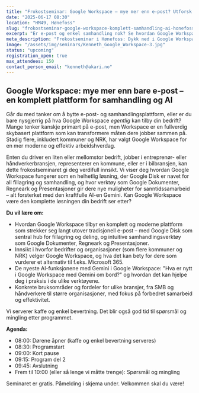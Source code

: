```yaml
---
title: "Frokostseminar: Google Workspace – mye mer enn e-post? Utforsk en komplett samhandlingsplattform med AI"
date: "2025-06-17 08:30"
location: "HM49, Hønefoss"
slug: "frokostseminar-google-workspace-komplett-samhandling-ai-honefoss"
excerpt: "Er e-post og enkel samhandling nok? Se hvordan Google Workspace med Disk, Dokumenter, Regneark og AI kan revolusjonere samarbeidet i din bedrift (SMB, håndverker, kommune m.fl.)."
meta_description: "Frokostseminar i Hønefoss: Dykk ned i Google Workspace som en komplett samhandlingsplattform – fra e-post og Google Disk til Dokumenter, Regneark, Presentasjoner og smart AI."
image: "/assets/img/seminars/Kenneth_Google_Workspace-3.jpg"
status: "upcoming"
registration_open: true
max_attendees: 150
contact_person_email: "kenneth@akari.no"
---
```


## Google Workspace: mye mer enn bare e-post – en komplett plattform for samhandling og AI

Går du med tanker om å bytte e-post- og samhandlingsplattform, eller er du bare nysgjerrig på hva Google Workspace *egentlig* kan tilby din bedrift? Mange tenker kanskje primært på e-post, men Workspace er en fullverdig skybasert plattform som kan transformere måten dere jobber sammen på. Stadig flere, inkludert kommuner og NRK, har valgt Google Workspace for en mer moderne og effektiv arbeidshverdag.

Enten du driver en liten eller mellomstor bedrift, jobber i entreprenør- eller håndverkerbransjen, representerer en kommune, eller er i bilbransjen, kan dette frokostseminaret gi deg verdifull innsikt. Vi viser deg hvordan Google Workspace fungerer som en helhetlig løsning, der Google Disk er navet for all fillagring og samhandling, og hvor verktøy som Google Dokumenter, Regneark og Presentasjoner gir dere nye muligheter for sanntidssamarbeid – alt forsterket med den kraftfulle AI-en Gemini. Kan Google Workspace være den komplette løsningen din bedrift ser etter?

**Du vil lære om:**

* Hvordan Google Workspace tilbyr en komplett og moderne plattform som strekker seg langt utover tradisjonell e-post – med Google Disk som sentral hub for fillagring og deling, og intuitive samhandlingsverktøy som Google Dokumenter, Regneark og Presentasjoner.
* Innsikt i hvorfor bedrifter og organisasjoner (som flere kommuner og NRK) velger Google Workspace, og hva det kan bety for dere som vurderer et alternativ til f.eks. Microsoft 365.
* De nyeste AI-funksjonene med Gemini i Google Workspace: "Hva er nytt i Google Workspace med Gemini om bord?" og hvordan det kan hjelpe deg i praksis i de ulike verktøyene.
* Konkrete bruksområder og fordeler for ulike bransjer, fra SMB og håndverkere til større organisasjoner, med fokus på forbedret samarbeid og effektivitet.

Vi serverer kaffe og enkel bevertning. Det blir også god tid til spørsmål og mingling etter programmet.

**Agenda:**

* 08:00: Dørene åpner (kaffe og enkel bevertning serveres)
* 08:30: Programstart
* 09:00: Kort pause
* 09:15: Program del 2
* 09:45: Avslutning
* Frem til 10:00 (eller så lenge vi måtte trenge): Spørsmål og mingling

Seminaret er gratis. Påmelding i skjema under.
Velkommen skal du være!


